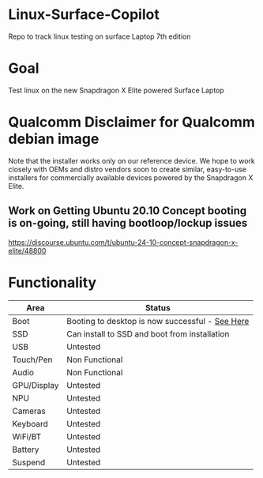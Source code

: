 # Linux-Surface-Copilot
Repo to track linux testing on surface Laptop 7th edition


# Goal
Test linux on the new Snapdragon X Elite powered Surface Laptop

# Qualcomm Disclaimer for Qualcomm debian image
Note that the installer works only on our reference device. We hope to work closely with OEMs and distro vendors soon to create similar, easy-to-use installers for commercially available devices powered by the Snapdragon X Elite.


## Work on Getting Ubuntu 20.10 Concept booting is on-going, still having bootloop/lockup issues
https://discourse.ubuntu.com/t/ubuntu-24-10-concept-snapdragon-x-elite/48800


# Functionality
| Area    | Status |
| -------- | ------- |
| Boot  | Booting to desktop is now successful - [See Here](https://bugs.launchpad.net/ubuntu-concept/+bug/2084951) |
| SSD | Can install to SSD and boot from installation |
| USB    | Untested    |
| Touch/Pen | Non Functional |
| Audio | Non Functional |
| GPU/Display | Untested |
| NPU | Untested |
| Cameras | Untested |
| Keyboard | Untested |
| WiFi/BT | Untested |
| Battery | Untested |
| Suspend | Untested |

